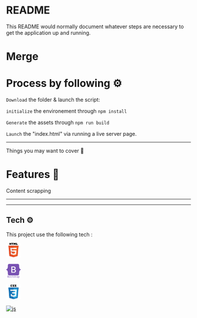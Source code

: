 # README 

This README would normally document whatever steps are necessary to get the
application up and running.


# Merge


# Process by following ⚙️


`Download` the folder & launch the script:


`initialize` the environement through `npm install`

`Generate` the assets through `npm run build`

`Launch` the "index.html" via  running a live server page.


<hr>

Things you may want to cover 📝



# Features 🧪


Content scrapping

<hr>
<hr>


## Tech ⚙️

<p align="left"> This project use the following tech : <br>


<a href="https://www.w3.org/html/" target="_blank" rel="noreferrer"> <img src="https://raw.githubusercontent.com/devicons/devicon/master/icons/html5/html5-original-wordmark.svg" alt="html5" width="40" height="40"/> </a>

<a href="https://getbootstrap.com" target="_blank" rel="noreferrer"> <img src="https://raw.githubusercontent.com/devicons/devicon/master/icons/bootstrap/bootstrap-plain-wordmark.svg" alt="bootstrap" width="40" height="40"/> </a>

<a href="https://www.w3schools.com/css/" target="_blank" rel="noreferrer"> <img src="https://raw.githubusercontent.com/devicons/devicon/master/icons/css3/css3-original-wordmark.svg" alt="css3" width="40" height="40"/> </a>

<a href="https://www.w3schools.com/html/" target="_blank" rel="noreferrer"> <img src="https://cdn.jsdelivr.net/gh/devicons/devicon/icons/javascript/javascript-original.svg" alt="js" width="40" height="40"/> </a></p>

